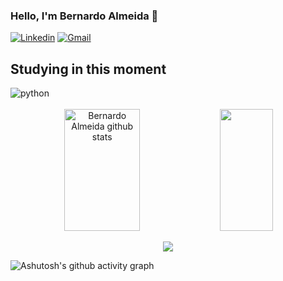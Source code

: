 
### Hello, I'm Bernardo Almeida 👋

[![Linkedin](https://img.shields.io/badge/LinkedIn-0077B5?style=for-the-badge&logo=linkedin&logoColor=white
)](https://www.linkedin.com/in/bernardo-almeida-446080269/)
[![Gmail](https://img.shields.io/badge/Gmail-D14836?style=for-the-badge&logo=gmail&logoColor=white
)](mailto:bernardogp102@gmail.com)

## Studying in this moment
<div style="display: inline_block">
  <img align="center" alt="python" src="https://img.shields.io/badge/Python-3776AB?style=for-the-badge&logo=python&logoColor=white" />
</div><br/>

<div align="center">  
  <img width="49%" height="195px" src="https://github-readme-stats.vercel.app/api?username=bernardoalmeiida&show_icons=true&count_private=true&hide_border=true&title_color=ff3e96&icon_color=ffb90f&text_color=bbffff&bg_color=0d1117" alt="Bernardo Almeida github stats" /> 
  <img width="41%" height="195px" src="https://github-readme-stats.vercel.app/api/top-langs/?username=bernardoalmeiida&layout=compact&hide_border=true&title_color=ff1e96&text_color=bbffff&bg_color=0d1117" />
</div>

<p align="center">
  <img src="https://github-profile-trophy.vercel.app/?username=bernardoalmeiida&theme=dracula&row=2&no-bg=true&column=3&margin-w=15&margin-h=15" />
</p>

![Ashutosh's github activity graph](https://github-readme-activity-graph.cyclic.app/graph?username=bernardoalmeiida&bg_color=0d1117&color=fe90ef&line=a852ff&point=f242ff&area=true&hide_border=true)

